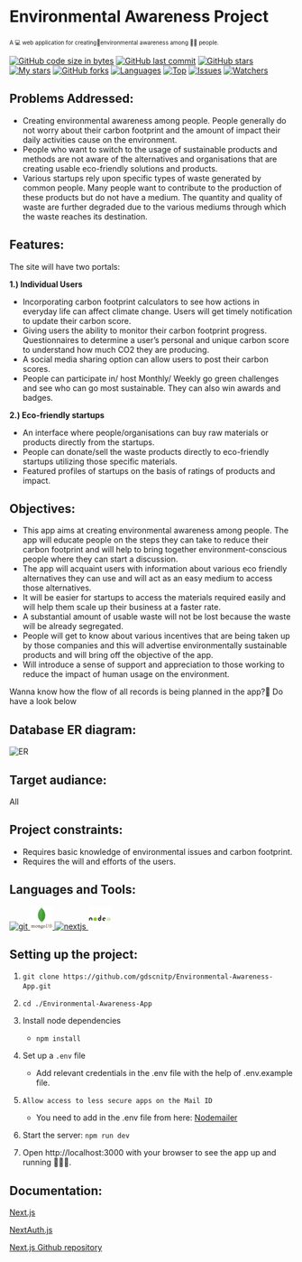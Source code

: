 
# Environmental Awareness Project

 <font size=1> A 💻 web application for creating🌲environmental awareness among 🤝‍🧑 people. </font>
 
[![GitHub code size in bytes](https://img.shields.io/github/languages/code-size/gdscnitp/Environmental-Awareness-App?logo=github&style=for-the-badge)](https://github.com/SrijanShovit/) 
[![GitHub last commit](https://img.shields.io/github/last-commit/gdscnitp/Environmental-Awareness-App?style=for-the-badge&logo=git)](https://github.com/SrijanShovit/) 
[![GitHub stars](https://img.shields.io/github/stars/gdscnitp/Environmental-Awareness-App?style=for-the-badge)](https://github.com/gdscnitp/Environmental-Awareness-App/stargazers) 
[![My stars](https://img.shields.io/github/stars/SrijanShovit?affiliations=OWNER%2CCOLLABORATOR&style=for-the-badge&label=My%20stars)](https://github.com/gdscnitp/Environmental-Awareness-App/stargazers) 
[![GitHub forks](https://img.shields.io/github/forks/gdscnitp/Environmental-Awareness-App?style=for-the-badge&logo=git)](https://github.com/gdscnitp/Environmental-Awareness-App/network)
[![Languages](https://img.shields.io/github/languages/count/gdscnitp/Environmental-Awareness-App?style=for-the-badge)](https://github.com/gdscnitp/Environmental-Awareness-App)
[![Top](https://img.shields.io/github/languages/top/gdscnitp/Environmental-Awareness-App?style=for-the-badge&label=Top%20Languages)](https://github.com/gdscnitp/Environmental-Awareness-App)
[![Issues](https://img.shields.io/github/issues/gdscnitp/Environmental-Awareness-App?style=for-the-badge&label=Issues)](https://github.com/gdscnitp/Environmental-Awareness-App)
[![Watchers](	https://img.shields.io/github/watchers/gdscnitp/Environmental-Awareness-App?label=Watch&style=for-the-badge)](https://github.com/gdscnitp/Environmental-Awareness-App/) 


## Problems Addressed:

- Creating environmental awareness among people. People generally do not worry about their carbon footprint and the amount of impact their daily activities cause on the environment.
- People who want to switch to the usage of sustainable products and methods are not aware of the alternatives and organisations that are creating usable eco-friendly solutions and products.
- Various startups rely upon specific types of waste generated by common people. Many people want to contribute to the production of these products but do not have a medium. The quantity and quality of waste are further degraded due to the various mediums through which the waste reaches its destination.


## Features: 
The site will have two portals:
 
 **1.) Individual Users**
- Incorporating carbon footprint calculators to see how actions in everyday life can affect climate change. Users will get timely notification to update their carbon score.
- Giving users the ability to monitor their carbon footprint progress. Questionnaires to determine a user’s personal and unique carbon score to understand how much CO2 they are producing.
- A social media sharing option can allow users to post their carbon scores.
- People can participate in/ host Monthly/ Weekly go green challenges and see who can go most sustainable. They can also win awards and badges.

**2.) Eco-friendly startups**
- An interface where people/organisations can buy raw materials or products directly from the startups.
- People can donate/sell the waste products directly to eco-friendly startups utilizing those specific materials.
- Featured profiles of startups on the basis of ratings of products and impact.

## Objectives:
- This app aims at creating environmental awareness among people. The app will educate people on the steps they can take to reduce their carbon footprint and will help to bring together environment-conscious people where they can start a discussion.
- The app will acquaint users with information about various eco friendly alternatives  they can use and will act as an easy medium to access those alternatives.
- It will be easier for startups to access the materials required easily and will help them scale up their business at a faster rate. 
- A substantial amount of usable waste will not be lost because the waste will be already segregated.
- People will get to know about various incentives that are being taken up by those companies and this will advertise environmentally sustainable products and will bring off the objective of the app.
- Will introduce a sense of support and appreciation to those working to reduce the impact of human usage on the environment.


Wanna know how the flow of all records is being planned in the app?🤔
Do have a look below
## Database ER diagram:
<img src="https://github.com/gdscnitp/Environmental-Awareness-App/blob/main/Env-awareness.drawio.png" alt="ER" width="1100" height="700"/>


## Target audiance: 
All

## Project constraints:
- Requires basic knowledge of environmental issues and carbon footprint.
- Requires the will and efforts of the users.


## Languages and Tools:
<p align="left"> <a href="https://git-scm.com/" target="_blank" rel="noreferrer"> <img src="https://www.vectorlogo.zone/logos/git-scm/git-scm-icon.svg" alt="git" width="40" height="40"/> </a> <a href="https://www.mongodb.com/" target="_blank" rel="noreferrer"> <img src="https://raw.githubusercontent.com/devicons/devicon/master/icons/mongodb/mongodb-original-wordmark.svg" alt="mongodb" width="40" height="40"/> </a> <a href="https://nextjs.org/" target="_blank" rel="noreferrer"> <img src="https://cdn.worldvectorlogo.com/logos/nextjs-2.svg" alt="nextjs" width="40" height="40"/> </a> <a href="https://nodejs.org" target="_blank" rel="noreferrer"> <img src="https://raw.githubusercontent.com/devicons/devicon/master/icons/nodejs/nodejs-original-wordmark.svg" alt="nodejs" width="40" height="40"/> </a> </p>



## Setting up the project:

1. `git clone https://github.com/gdscnitp/Environmental-Awareness-App.git` 

2. `cd ./Environmental-Awareness-App`

3. Install node dependencies 
   - `npm install`
   
4. Set up a `.env` file 
   - Add relevant credentials in the .env file with the help of .env.example file.

5. `Allow access to less secure apps on the Mail ID`
   - You need to add in the .env file from here: [Nodemailer](https://nodemailer.com/usage/using-gmail/)

6. Start the server: `npm run dev`

7. Open http://localhost:3000 with your browser to see the app up and running 🎉🥳🎊.


## Documentation:

[Next.js](https://nextjs.org/docs)

[NextAuth.js](https://next-auth.js.org/getting-started/introduction)

[Next.js Github repository](https://github.com/vercel/next.js/)


